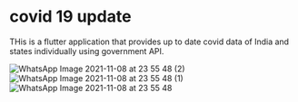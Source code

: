 # covid 19 update

THis is a flutter application that provides up to date covid data of India and states individually using
government API. 

![WhatsApp Image 2021-11-08 at 23 55 48 (2)](https://user-images.githubusercontent.com/25640640/140798174-4845b89c-beae-4bc1-ad28-ef78d226cd57.jpeg)
![WhatsApp Image 2021-11-08 at 23 55 48 (1)](https://user-images.githubusercontent.com/25640640/140798351-96a3233e-b70a-439a-b80a-dee633abb367.jpeg)
![WhatsApp Image 2021-11-08 at 23 55 48](https://user-images.githubusercontent.com/25640640/140798291-05ef1817-b681-49e5-b273-ba656fe6f44c.jpeg)

